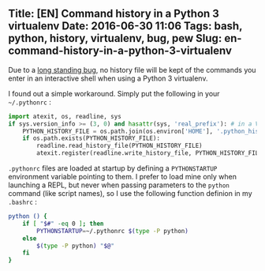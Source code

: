 Title: [EN] Command history in a Python 3 virtualenv
Date: 2016-06-30 11:06
Tags: bash, python, history, virtualenv, bug, pew
Slug: en-command-history-in-a-python-3-virtualenv
---
Due to a [long standing bug](https://github.com/pypa/virtualenv/issues/355), no history file will be kept of the commands you enter in an interactive shell when using a Python 3 virtualenv.

I found out a simple workaround. Simply put the following in your `~/.pythonrc` :
```python
import atexit, os, readline, sys
if sys.version_info >= (3, 0) and hasattr(sys, 'real_prefix'): # in a VirtualEnv
    PYTHON_HISTORY_FILE = os.path.join(os.environ['HOME'], '.python_history')
    if os.path.exists(PYTHON_HISTORY_FILE):
        readline.read_history_file(PYTHON_HISTORY_FILE)
        atexit.register(readline.write_history_file, PYTHON_HISTORY_FILE)
```

`.pythonrc` files are loaded at startup by defining a `PYTHONSTARTUP` environment variable pointing to them. I prefer to load mine only when launching a REPL, but never when passing parameters to the `python` command (like script names), so I use the following function definion in my `.bashrc` :
```bash
python () {
    if [ "$#" -eq 0 ]; then
        PYTHONSTARTUP=~/.pythonrc $(type -P python)
    else
        $(type -P python) "$@"
    fi
}
```